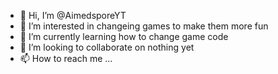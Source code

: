 - 👋 Hi, I’m @AimedsporeYT
- 👀 I’m interested in changeing games to make them more fun
- 🌱 I’m currently learning how to change game code
- 💞️ I’m looking to collaborate on nothing yet
- 📫 How to reach me ...

<!---
AimedsporeYT/AimedsporeYT is a ✨ special ✨ repository because its `README.md` (this file) appears on your GitHub profile.
You can click the Preview link to take a look at your changes.
--->
